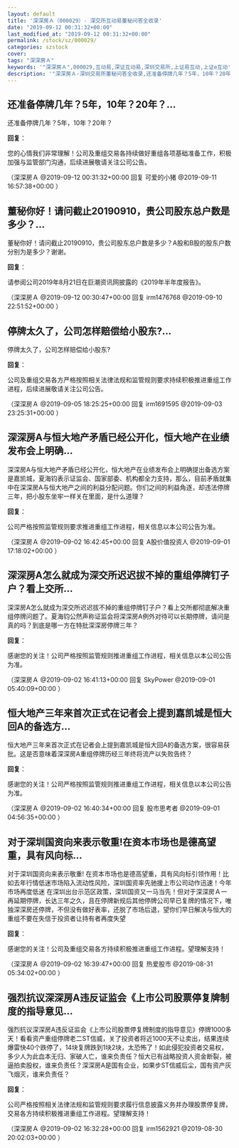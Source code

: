 ```yaml
---
layout: default
title: '深深房Ａ（000029）- 深交所互动易董秘问答全收录'
date: "2019-09-12 00:31:32+00:00"
last_modified_at: "2019-09-12 00:31:32+00:00"
permalink: /stock/sz/000029/
categories: szstock
cover: 
tags: "深深房Ａ"
keywords: '"深深房Ａ",000029,互动易,深证互动易,深圳交易所,上证易互动,上证e互动'
description: '"深深房Ａ-深圳交易所董秘问答全收录,还准备停牌几年？5年，10年？20年？"'
---
```


## 还准备停牌几年？5年，10年？20年？...

还准备停牌几年？5年，10年？20年？

**回复**：

您的心情我们非常理解！公司及重组交易各持续做好重组各项基础准备工作，积极加强与监管部门沟通，后续进展敬请关注公司公告。 

（深深房Ａ  @2019-09-12 00:31:32+00:00 回复 可爱的小猪  @2019-09-11 16:57:38+00:00 ）

## 董秘你好！请问截止20190910，贵公司股东总户数是多少？...

董秘你好！请问截止20190910，贵公司股东总户数是多少？A股和B股的股东户数分别为是多少？谢谢。

**回复**：

请参阅公司2019年8月21日在巨潮资讯网披露的《2019年半年度报告》。 

（深深房Ａ  @2019-09-12 00:30:47+00:00 回复 irm1476768  @2019-09-10 22:51:52+00:00 ）

## 停牌太久了，公司怎样赔偿给小股东?...

停牌太久了，公司怎样赔偿给小股东?

**回复**：

公司及重组交易各方严格按照相关法律法规和监管规则要求持续积极推进重组工作进程，后续进展敬请关注公司公告。 

（深深房Ａ  @2019-09-05 18:25:25+00:00 回复 irm1691595  @2019-09-03 23:25:31+00:00 ）

## 深深房A与恒大地产矛盾已经公开化，恒大地产在业绩发布会上明确...

深深房A与恒大地产矛盾已经公开化，恒大地产在业绩发布会上明确提出备选方案是嘉凯城，夏海钧表示证监会、国家部委、机构都全力支持，那么，目前矛盾就集中在深深房A与恒大地产之间的利益分配问题。你们之间的利益角逐，却违法停牌三年，把小股东坐牢一样关在里面，是什么道理？

**回复**：

公司严格按照监管规则要求推进重组工作进程，相关信息以本公司公告为准。 

（深深房Ａ  @2019-09-02 16:42:45+00:00 回复 A股价值投资人  @2019-09-01 17:18:02+00:00 ）

## 深深房A怎么就成为深交所迟迟拔不掉的重组停牌钉子户？看上交所...

深深房A怎么就成为深交所迟迟拔不掉的重组停牌钉子户？看上交所都彻底解决重组停牌问题了。夏海钧公然声称证监会将深深房A例外对待可以长期停牌，请问是真的吗？到底是哪一方在特批深深房停牌三年？

**回复**：

感谢您的关注！公司严格按照监管规则推进重组工作进程，相关信息以本公司公告为准。 

（深深房Ａ  @2019-09-02 16:41:13+00:00 回复 SkyPower  @2019-09-01 05:40:09+00:00 ）

## 恒大地产三年来首次正式在记者会上提到嘉凯城是恒大回A的备选方...

恒大地产三年来首次正式在记者会上提到嘉凯城是恒大回A的备选方案，很容易获批。这是否意味着深深房A重组停牌历经三年终将流产以失败告终？

**回复**：

感谢您的关注！公司严格按照监管规则推进重组工作进程，相关信息以本公司公告为准。 

（深深房Ａ  @2019-09-02 16:40:34+00:00 回复 股市思考者  @2019-09-01 04:56:35+00:00 ）

## 对于深圳国资向来表示敬重!在资本市场也是德高望重，具有风向标...

对于深圳国资向来表示敬重! 在资本市场也是德高望重，具有风向标引领作用！比如去年行情低迷市场陷入流动性风险，深圳国资率先驰援上市公司动作迅速！今年市场再度低迷 在深圳出台示范区政策，深圳国资又一马当先！但对于深深房Ａ一再延期停牌，长达三年之久，且在停牌新规后其他停牌公司早已复牌的情况下，唯独深深房还停牌，不但没有做好表率，还脱了市场后退，望你们早日解决与恒大的重组不要在失信于投资者让持有者再度失望

**回复**：

感谢您的关注！公司及重组交易各方持续积极推进重组工作进程。望理解支持！ 

（深深房Ａ  @2019-09-02 16:39:47+00:00 回复 热爱股市  @2019-08-31 05:34:02+00:00 ）

## 强烈抗议深深房A违反证监会《上市公司股票停复牌制度的指导意见...

强烈抗议深深房A违反证监会《上市公司股票停复牌制度的指导意见》停牌1000多天！看看资产重组停牌老二ST信威，关了投资者将近1000天不让卖出，结果连续爆雷快40个跌停了，14块复牌跌到1块2块，太恐怖了！如此侵犯投资者交易权，多少人为此血本无归、家破人亡，谁来负责任？恒大已有战略投资人资金断裂，被逼拍卖股权，谁来负责任？深深房A是国有企业，如果步ST信威后尘，国有资产灰飞烟灭，谁来负责任？

**回复**：

公司严格按照相关法律法规和监管规则要求履行信息披露义务并办理股票停复牌，交易各方持续积极推进重组工作进程。望理解支持！ 

（深深房Ａ  @2019-09-02 16:32:28+00:00 回复 irm1562921  @2019-08-30 20:02:03+00:00 ）

